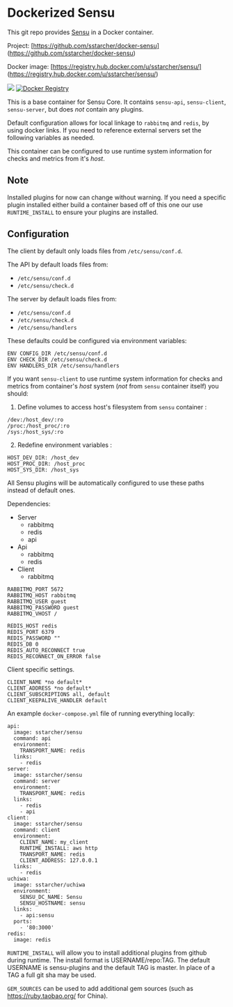 Dockerized Sensu
================

This git repo provides [Sensu](https://sensuapp.org/) in a Docker container.

Project: [https://github.com/sstarcher/docker-sensu]
(https://github.com/sstarcher/docker-sensu)

Docker image: [https://registry.hub.docker.com/u/sstarcher/sensu/]
(https://registry.hub.docker.com/u/sstarcher/sensu/)

[![](https://images.microbadger.com/badges/image/sstarcher/sensu.svg)](http://microbadger.com/images/sstarcher/sensu "Get your own image badge on microbadger.com")
[![Docker Registry](https://img.shields.io/docker/pulls/sstarcher/sensu.svg)](https://registry.hub.docker.com/u/sstarcher/sensu)&nbsp;

This is a base container for Sensu Core. It contains `sensu-api`, `sensu-client`, `sensu-server`, but does *not* contain any plugins.

Default configuration allows for local linkage to `rabbitmq` and `redis`, by using docker links. If you need to reference external servers set the following variables as needed.

This container can be configured to use runtime system information for checks and metrics from it's *host*.


## Note

Installed plugins for now can change without warning. If you need a specific plugin installed either build a container based off of this one our use `RUNTIME_INSTALL` to ensure your plugins are installed.


## Configuration

The client by default only loads files from `/etc/sensu/conf.d`.

The API by default loads files from:

- `/etc/sensu/conf.d`
- `/etc/sensu/check.d`

The server by default loads files from:

- `/etc/sensu/conf.d`
- `/etc/sensu/check.d`
- `/etc/sensu/handlers`

These defaults could be configured via environment variables:

```
ENV CONFIG_DIR /etc/sensu/conf.d
ENV CHECK_DIR /etc/sensu/check.d
ENV HANDLERS_DIR /etc/sensu/handlers
```

If you want `sensu-client` to use runtime system information for checks and metrics from container's *host* system (*not* from `sensu` container itself) you should:

1. Define volumes to access host's filesystem from `sensu` container :

  ```
  /dev:/host_dev/:ro
  /proc:/host_proc/:ro
  /sys:/host_sys/:ro
  ```

2. Redefine environment variables :

  ```
  HOST_DEV_DIR: /host_dev
  HOST_PROC_DIR: /host_proc
  HOST_SYS_DIR: /host_sys
  ```

All Sensu plugins will be automatically configured to use these paths instead of default ones.


Dependencies:
  - Server
    - rabbitmq
    - redis
    - api
  - Api
    - rabbitmq
    - redis
  - Client
    - rabbitmq


```
RABBITMQ_PORT 5672
RABBITMQ_HOST rabbitmq
RABBITMQ_USER guest
RABBITMQ_PASSWORD guest
RABBITMQ_VHOST /

REDIS_HOST redis
REDIS_PORT 6379
REDIS_PASSWORD ""
REDIS_DB 0
REDIS_AUTO_RECONNECT true
REDIS_RECONNECT_ON_ERROR false
```

Client specific settings.

```
CLIENT_NAME *no default*
CLIENT_ADDRESS *no default*
CLIENT_SUBSCRIPTIONS all, default
CLIENT_KEEPALIVE_HANDLER default
```


An example `docker-compose.yml` file of running everything locally:

```
api:
  image: sstarcher/sensu
  command: api
  environment:
    TRANSPORT_NAME: redis
  links:
    - redis
server:
  image: sstarcher/sensu
  command: server
  environment:
    TRANSPORT_NAME: redis
  links:
    - redis
    - api
client:
  image: sstarcher/sensu
  command: client
  environment:
    CLIENT_NAME: my_client
    RUNTIME_INSTALL: aws http
    TRANSPORT_NAME: redis
    CLIENT_ADDRESS: 127.0.0.1
  links:
    - redis
uchiwa:
  image: sstarcher/uchiwa
  environment:
    SENSU_DC_NAME: Sensu
    SENSU_HOSTNAME: sensu
  links:
    - api:sensu
  ports:
    - '80:3000'
redis:
  image: redis
```

`RUNTIME_INSTALL` will allow you to install additional plugins from github during runtime.  The install format is USERNAME/repo:TAG.  The default USERNAME is sensu-plugins and the default TAG is master.  In place of a TAG a full git sha may be used.

`GEM_SOURCES` can be used to add additional gem sources (such as https://ruby.taobao.org/ for China).

